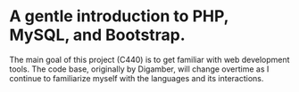 # A gentle introduction to PHP, MySQL, and Bootstrap.
The main goal of this project (C440) is to get familiar with web development tools. The code base, originally by Digamber, will change overtime as I continue to familiarize myself with the languages and its interactions.